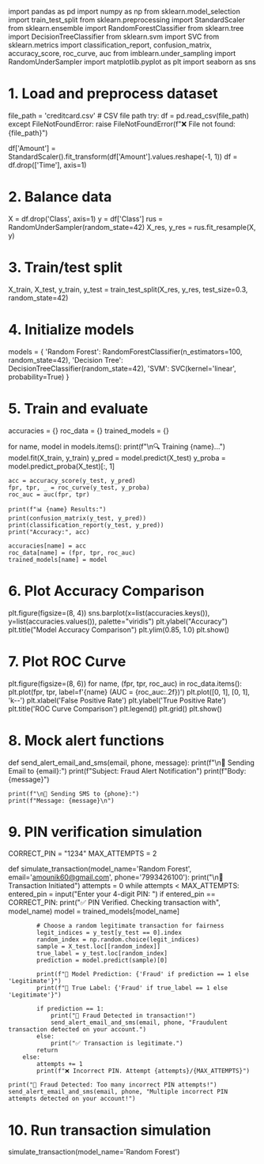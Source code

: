 import pandas as pd
import numpy as np
from sklearn.model_selection import train_test_split
from sklearn.preprocessing import StandardScaler
from sklearn.ensemble import RandomForestClassifier
from sklearn.tree import DecisionTreeClassifier
from sklearn.svm import SVC
from sklearn.metrics import classification_report, confusion_matrix, accuracy_score, roc_curve, auc
from imblearn.under_sampling import RandomUnderSampler
import matplotlib.pyplot as plt
import seaborn as sns

# 1. Load and preprocess dataset
file_path = 'creditcard.csv'  # CSV file path
try:
    df = pd.read_csv(file_path)
except FileNotFoundError:
    raise FileNotFoundError(f"❌ File not found: {file_path}")

df['Amount'] = StandardScaler().fit_transform(df['Amount'].values.reshape(-1, 1))
df = df.drop(['Time'], axis=1)

# 2. Balance data
X = df.drop('Class', axis=1)
y = df['Class']
rus = RandomUnderSampler(random_state=42)
X_res, y_res = rus.fit_resample(X, y)

# 3. Train/test split
X_train, X_test, y_train, y_test = train_test_split(X_res, y_res, test_size=0.3, random_state=42)

# 4. Initialize models
models = {
    'Random Forest': RandomForestClassifier(n_estimators=100, random_state=42),
    'Decision Tree': DecisionTreeClassifier(random_state=42),
    'SVM': SVC(kernel='linear', probability=True)
}

# 5. Train and evaluate
accuracies = {}
roc_data = {}
trained_models = {}

for name, model in models.items():
    print(f"\n🔍 Training {name}...")
    model.fit(X_train, y_train)
    y_pred = model.predict(X_test)
    y_proba = model.predict_proba(X_test)[:, 1]

    acc = accuracy_score(y_test, y_pred)
    fpr, tpr, _ = roc_curve(y_test, y_proba)
    roc_auc = auc(fpr, tpr)

    print(f"📊 {name} Results:")
    print(confusion_matrix(y_test, y_pred))
    print(classification_report(y_test, y_pred))
    print("Accuracy:", acc)

    accuracies[name] = acc
    roc_data[name] = (fpr, tpr, roc_auc)
    trained_models[name] = model

# 6. Plot Accuracy Comparison
plt.figure(figsize=(8, 4))
sns.barplot(x=list(accuracies.keys()), y=list(accuracies.values()), palette="viridis")
plt.ylabel("Accuracy")
plt.title("Model Accuracy Comparison")
plt.ylim(0.85, 1.0)
plt.show()

# 7. Plot ROC Curve
plt.figure(figsize=(8, 6))
for name, (fpr, tpr, roc_auc) in roc_data.items():
    plt.plot(fpr, tpr, label=f'{name} (AUC = {roc_auc:.2f})')
plt.plot([0, 1], [0, 1], 'k--')
plt.xlabel('False Positive Rate')
plt.ylabel('True Positive Rate')
plt.title('ROC Curve Comparison')
plt.legend()
plt.grid()
plt.show()

# 8. Mock alert functions
def send_alert_email_and_sms(email, phone, message):
    print(f"\n📧 Sending Email to {email}:")
    print(f"Subject: Fraud Alert Notification")
    print(f"Body: {message}")

    print(f"\n📱 Sending SMS to {phone}:")
    print(f"Message: {message}\n")

# 9. PIN verification simulation
CORRECT_PIN = "1234"
MAX_ATTEMPTS = 2

def simulate_transaction(model_name='Random Forest', email='amounik60@gmail.com', phone='7993426100'):
    print("\n🔐 Transaction Initiated")
    attempts = 0
    while attempts < MAX_ATTEMPTS:
        entered_pin = input("Enter your 4-digit PIN: ")
        if entered_pin == CORRECT_PIN:
            print("✅ PIN Verified. Checking transaction with", model_name)
            model = trained_models[model_name]

            # Choose a random legitimate transaction for fairness
            legit_indices = y_test[y_test == 0].index
            random_index = np.random.choice(legit_indices)
            sample = X_test.loc[[random_index]]
            true_label = y_test.loc[random_index]
            prediction = model.predict(sample)[0]

            print(f"🎯 Model Prediction: {'Fraud' if prediction == 1 else 'Legitimate'}")
            print(f"🧾 True Label: {'Fraud' if true_label == 1 else 'Legitimate'}")

            if prediction == 1:
                print("🚨 Fraud Detected in transaction!")
                send_alert_email_and_sms(email, phone, "Fraudulent transaction detected on your account.")
            else:
                print("✅ Transaction is legitimate.")
            return
        else:
            attempts += 1
            print(f"❌ Incorrect PIN. Attempt {attempts}/{MAX_ATTEMPTS}")

    print("🚨 Fraud Detected: Too many incorrect PIN attempts!")
    send_alert_email_and_sms(email, phone, "Multiple incorrect PIN attempts detected on your account!")

# 10. Run transaction simulation
simulate_transaction(model_name='Random Forest')
